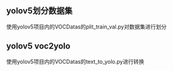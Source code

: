 ## yolov5划分数据集
使用yolov5项目内的VOCDatas的plit_train_val.py对数据集进行划分
## yolov5 voc2yolo
使用yolov5项目内的VOCDatas的text_to_yolo.py进行转换
